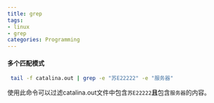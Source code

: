 ```yaml
---
title: grep
tags:
- linux
- grep
categories: Programming
---
```


#### 多个匹配模式

```Bash
 tail -f catalina.out | grep -e "苏E22222" -e "服务器"
```

使用此命令可以过滤catalina.out文件中包含`苏E22222`**且**包含`服务器`的内容。


